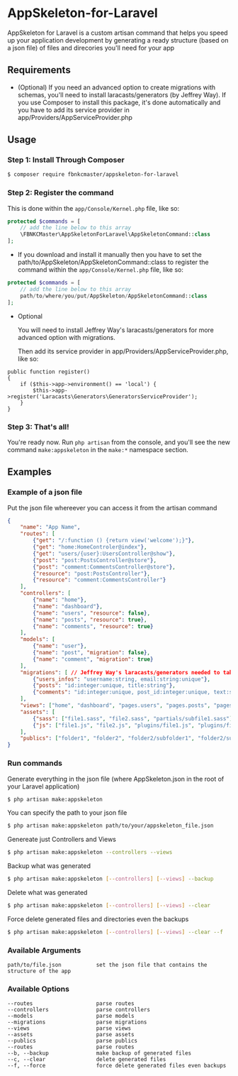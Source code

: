 # AppSkeleton-for-Laravel
AppSkeleton for Laravel is a custom artisan command that helps you speed up your application development by generating a ready structure (based on a json file) of files and direcories you'll need for your app

## Requirements

- (Optional) If you need an advanced option to create migrations with schemas, you'll need to install laracasts/generators (by Jeffrey Way). If you use Composer to install this package, it's done automatically and you have to add its service provider in app/Providers/AppServiceProvider.php 


## Usage

### Step 1: Install Through Composer

```bash
$ composer require fbnkcmaster/appskeleton-for-laravel
```

### Step 2: Register the command

This is done within the `app/Console/Kernel.php` file, like so:

```php
protected $commands = [
	// add the line below to this array
    \FBNKCMaster\AppSkeletonForLaravel\AppSkeletonCommand::class
];
```

* If you download and install it manually then you have to set the path/to/AppSkeleton/AppSkeletonCommand::class to register the command within the `app/Console/Kernel.php` file, like so:
```php
protected $commands = [
	// add the line below to this array
    path/to/where/you/put/AppSkeleton/AppSkeletonCommand::class
];
```
* Optional
  
  You will need to install Jeffrey Way's laracasts/generators for more advanced option with migrations.
  
  Then add its service provider in app/Providers/AppServiceProvider.php, like so:
```
public function register()
{
    if ($this->app->environment() == 'local') {
        $this->app->register('Laracasts\Generators\GeneratorsServiceProvider');
    }
}
```

### Step 3: That's all!

You're ready now. Run `php artisan` from the console, and you'll see the new command `make:appskeleton` in the `make:*` namespace section.

## Examples

### Example of a json file
Put the json file whereever you can access it from the artisan command 
```json
{
    "name": "App Name",
    "routes": [
        {"get": "/:function () {return view('welcome');}"},
        {"get": "home:HomeControler@index"},
        {"get": "users/{user}:UsersController@show"},
        {"post": "post:PostsController@store"},
        {"post": "comment:CommentsController@store"},
        {"resource": "post:PostsController"},
        {"resource": "comment:CommentsController"}
    ],
    "controllers": [
        {"name": "home"},
        {"name": "dashboard"},
        {"name": "users", "resource": false},
        {"name": "posts", "resource": true},
        {"name": "comments", "resource": true}
    ],
    "models": [
        {"name": "user"},
        {"name": "post", "migration": false},
        {"name": "comment", "migration": true}
    ],
    "migrations": [ // Jeffrey Way's laracasts/generators needed to take care of this, otherwise the schema is ignored and it will generate simple migrations files
        {"users_infos": "username:string, email:string:unique"},
        {"posts": "id:integer:unique, title:string"},
        {"comments": "id:integer:unique, post_id:integer:unique, text:string"}
    ],
    "views": ["home", "dashboard", "pages.users", "pages.posts", "pages.comments"],
    "assets": [
        {"sass": ["file1.sass", "file2.sass", "partials/subfile1.sass"]},
        {"js": ["file1.js", "file2.js", "plugins/file1.js", "plugins/file2.js"]}
    ],
    "publics": ["folder1", "folder2", "folder2/subfolder1", "folder2/subfolder2"]
}
```

### Run commands

Generate everything in the json file (where AppSkeleton.json in the root of your Laravel application)
```bash
$ php artisan make:appskeleton
```

You can specify the path to your json file
```bash
$ php artisan make:appskeleton path/to/your/appskeleton_file.json
```

Genereate just Controllers and Views
```bash
$ php artisan make:appskeleton --controllers --views
```

Backup what was generated
```bash
$ php artisan make:appskeleton [--controllers] [--views] --backup
```

Delete what was generated
```bash
$ php artisan make:appskeleton [--controllers] [--views] --clear
```

Force delete generated files and directories even the backups
```bash
$ php artisan make:appskeleton [--controllers] [--views] --clear --f
```

### Available Arguments

```
path/to/file.json 			set the json file that contains the structure of the app
```

### Available Options

```
--routes 					parse routes
--controllers 				parse controllers
--models 					parse models
--migrations 				parse migrations
--views 					parse views
--assets 					parse assets
--publics 					parse publics
--routes 					parse routes
--b, --backup 				make backup of generated files
--c, --clear 				delete generated files
--f, --force 				force delete generated files even backups
```
